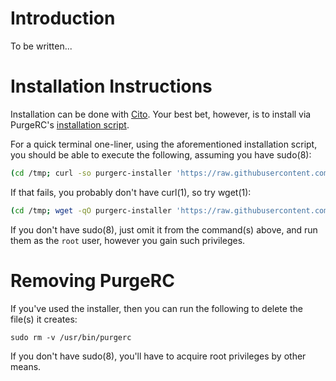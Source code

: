 # Introduction

To be written...

# Installation Instructions

Installation can be done with [Cito](https://github.com/terminalforlife/Extra/blob/master/source/cito). Your best bet, however, is to install via PurgeRC's [installation script](https://github.com/terminalforlife/PerlProjects/blob/master/source/purgerc/purgerc-installer).

For a quick terminal one-liner, using the aforementioned installation script, you should be able to execute the following, assuming you have sudo(8):

```sh
(cd /tmp; curl -so purgerc-installer 'https://raw.githubusercontent.com/terminalforlife/PerlProjects/master/source/purgerc/purgerc-installer' && sudo \sh purgerc-installer; rm purgerc-installer)
```

If that fails, you probably don't have curl(1), so try wget(1):

```sh
(cd /tmp; wget -qO purgerc-installer 'https://raw.githubusercontent.com/terminalforlife/PerlProjects/master/source/purgerc/purgerc-installer' && sudo \sh purgerc-installer; rm purgerc-installer)
```

If you don't have sudo(8), just omit it from the command(s) above, and run them as the `root` user, however you gain such privileges.

# Removing PurgeRC

If you've used the installer, then you can run the following to delete the file(s) it creates:

```
sudo rm -v /usr/bin/purgerc
```

If you don't have sudo(8), you'll have to acquire root privileges by other means.
